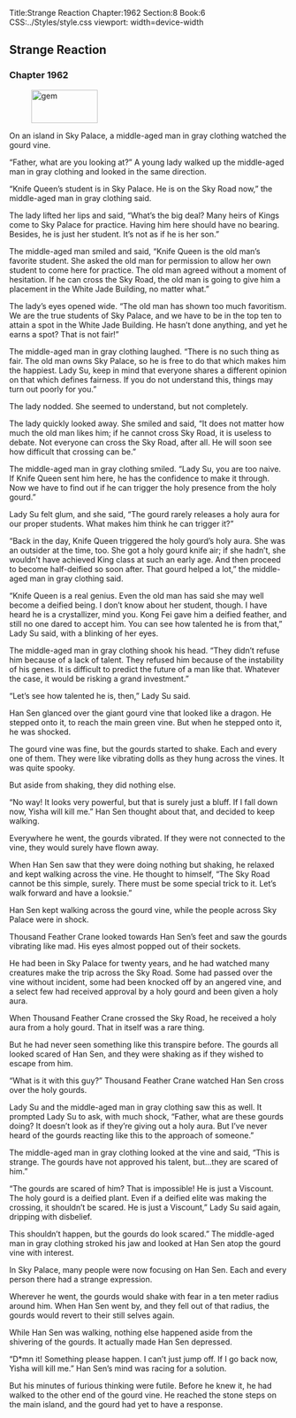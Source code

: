 Title:Strange Reaction 
Chapter:1962 
Section:8 
Book:6 
CSS:../Styles/style.css 
viewport: width=device-width
  
## Strange Reaction
### Chapter 1962 
<figure>
	<img src="../Images/gem.gif" alt="gem" id="gem" width="120" height="60" />
</figure>
  

  
  On an island in Sky Palace, a middle-aged man in gray clothing watched the gourd vine.

“Father, what are you looking at?” A young lady walked up the middle-aged man in gray clothing and looked in the same direction.

“Knife Queen’s student is in Sky Palace. He is on the Sky Road now,” the middle-aged man in gray clothing said.

The lady lifted her lips and said, “What’s the big deal? Many heirs of Kings come to Sky Palace for practice. Having him here should have no bearing. Besides, he is just her student. It’s not as if he is her son.”

The middle-aged man smiled and said, “Knife Queen is the old man’s favorite student. She asked the old man for permission to allow her own student to come here for practice. The old man agreed without a moment of hesitation. If he can cross the Sky Road, the old man is going to give him a placement in the White Jade Building, no matter what.”

The lady’s eyes opened wide. “The old man has shown too much favoritism. We are the true students of Sky Palace, and we have to be in the top ten to attain a spot in the White Jade Building. He hasn’t done anything, and yet he earns a spot? That is not fair!”

The middle-aged man in gray clothing laughed. “There is no such thing as fair. The old man owns Sky Palace, so he is free to do that which makes him the happiest. Lady Su, keep in mind that everyone shares a different opinion on that which defines fairness. If you do not understand this, things may turn out poorly for you.”

The lady nodded. She seemed to understand, but not completely.

The lady quickly looked away. She smiled and said, “It does not matter how much the old man likes him; if he cannot cross Sky Road, it is useless to debate. Not everyone can cross the Sky Road, after all. He will soon see how difficult that crossing can be.”

The middle-aged man in gray clothing smiled. “Lady Su, you are too naive. If Knife Queen sent him here, he has the confidence to make it through. Now we have to find out if he can trigger the holy presence from the holy gourd.”

Lady Su felt glum, and she said, “The gourd rarely releases a holy aura for our proper students. What makes him think he can trigger it?”

“Back in the day, Knife Queen triggered the holy gourd’s holy aura. She was an outsider at the time, too. She got a holy gourd knife air; if she hadn’t, she wouldn’t have achieved King class at such an early age. And then proceed to become half-deified so soon after. That gourd helped a lot,” the middle-aged man in gray clothing said.

“Knife Queen is a real genius. Even the old man has said she may well become a deified being. I don’t know about her student, though. I have heard he is a crystallizer, mind you. Kong Fei gave him a deified feather, and still no one dared to accept him. You can see how talented he is from that,” Lady Su said, with a blinking of her eyes.

The middle-aged man in gray clothing shook his head. “They didn’t refuse him because of a lack of talent. They refused him because of the instability of his genes. It is difficult to predict the future of a man like that. Whatever the case, it would be risking a grand investment.”

“Let’s see how talented he is, then,” Lady Su said.

Han Sen glanced over the giant gourd vine that looked like a dragon. He stepped onto it, to reach the main green vine. But when he stepped onto it, he was shocked.

The gourd vine was fine, but the gourds started to shake. Each and every one of them. They were like vibrating dolls as they hung across the vines. It was quite spooky.

But aside from shaking, they did nothing else.

“No way! It looks very powerful, but that is surely just a bluff. If I fall down now, Yisha will kill me.” Han Sen thought about that, and decided to keep walking.

Everywhere he went, the gourds vibrated. If they were not connected to the vine, they would surely have flown away.

When Han Sen saw that they were doing nothing but shaking, he relaxed and kept walking across the vine. He thought to himself, “The Sky Road cannot be this simple, surely. There must be some special trick to it. Let’s walk forward and have a looksie.”

Han Sen kept walking across the gourd vine, while the people across Sky Palace were in shock.

Thousand Feather Crane looked towards Han Sen’s feet and saw the gourds vibrating like mad. His eyes almost popped out of their sockets.

He had been in Sky Palace for twenty years, and he had watched many creatures make the trip across the Sky Road. Some had passed over the vine without incident, some had been knocked off by an angered vine, and a select few had received approval by a holy gourd and been given a holy aura.

When Thousand Feather Crane crossed the Sky Road, he received a holy aura from a holy gourd. That in itself was a rare thing.

But he had never seen something like this transpire before. The gourds all looked scared of Han Sen, and they were shaking as if they wished to escape from him.

“What is it with this guy?” Thousand Feather Crane watched Han Sen cross over the holy gourds.

Lady Su and the middle-aged man in gray clothing saw this as well. It prompted Lady Su to ask, with much shock, “Father, what are these gourds doing? It doesn’t look as if they’re giving out a holy aura. But I’ve never heard of the gourds reacting like this to the approach of someone.”

The middle-aged man in gray clothing looked at the vine and said, “This is strange. The gourds have not approved his talent, but…they are scared of him.”

“The gourds are scared of him? That is impossible! He is just a Viscount. The holy gourd is a deified plant. Even if a deified elite was making the crossing, it shouldn’t be scared. He is just a Viscount,” Lady Su said again, dripping with disbelief.

This shouldn’t happen, but the gourds do look scared.” The middle-aged man in gray clothing stroked his jaw and looked at Han Sen atop the gourd vine with interest.

In Sky Palace, many people were now focusing on Han Sen. Each and every person there had a strange expression.

Wherever he went, the gourds would shake with fear in a ten meter radius around him. When Han Sen went by, and they fell out of that radius, the gourds would revert to their still selves again.

While Han Sen was walking, nothing else happened aside from the shivering of the gourds. It actually made Han Sen depressed.

“D*mn it! Something please happen. I can’t just jump off. If I go back now, Yisha will kill me.” Han Sen’s mind was racing for a solution.

But his minutes of furious thinking were futile. Before he knew it, he had walked to the other end of the gourd vine. He reached the stone steps on the main island, and the gourd had yet to have a response.
